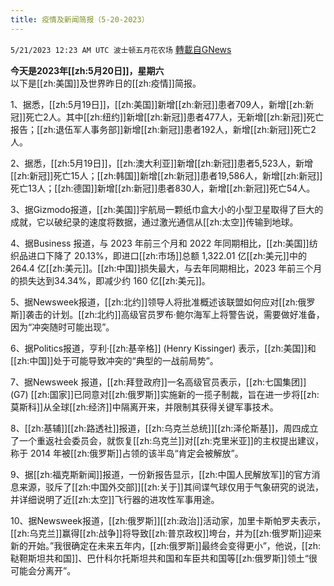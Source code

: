 ```yaml
---
title: 疫情及新闻简报（5-20-2023）
---
```

`5/21/2023 12:23 AM UTC 波士顿五月花农场` [轉載自GNews](https://gnews.org/articles/1317622)

**今天是2023年[[zh:5月20日]]，星期六**  
以下是[[zh:美国]]及世界昨日的[[zh:疫情]]简报。

1、据悉，[[zh:5月19日]]，[[zh:美国]]新增[[zh:新冠]]患者709人，新增[[zh:新冠]]死亡2人。其中[[zh:纽约]]新增[[zh:新冠]]患者477人，无新增[[zh:新冠]]死亡报告；[[zh:退伍军人事务部]]新增[[zh:新冠]]患者192人，新增[[zh:新冠]]死亡2人。

2、据悉，[[zh:5月19日]]，[[zh:澳大利亚]]新增[[zh:新冠]]患者5,523人，新增[[zh:新冠]]死亡15人；[[zh:韩国]]新增[[zh:新冠]]患者19,586人，新增[[zh:新冠]]死亡13人；[[zh:德国]]新增[[zh:新冠]]患者830人，新增[[zh:新冠]]死亡54人。

3、据Gizmodo报道，[[zh:美国]]宇航局一颗纸巾盒大小的小型卫星取得了巨大的成就，它以破纪录的速度将数据，通过激光通信从[[zh:太空]]传输到地球。

4、据Business 报道，与 2023 年前三个月和 2022 年同期相比，[[zh:美国]]纺织品进口下降了 20.13%，即进口[[zh:市场]]总额 1,322.01 亿[[zh:美元]]中的 264.4 亿[[zh:美元]]。[[zh:中国]]损失最大，与去年同期相比，2023 年前三个月的损失达到34.34%，即减少约 160 亿[[zh:美元]]。

5、据Newsweek报道，[[zh:北约]]领导人将批准概述该联盟如何应对[[zh:俄罗斯]]袭击的计划。[[zh:北约]]高级官员罗布·鲍尔海军上将警告说，需要做好准备，因为“冲突随时可能出现”。

6、据Politics报道，亨利·[[zh:基辛格]] (Henry Kissinger) 表示，[[zh:美国]]和[[zh:中国]]处于可能导致冲突的“典型的一战前局势”。

7、据Newsweek 报道，[[zh:拜登政府]]一名高级官员表示，[[zh:七国集团]] (G7) [[zh:国家]]已同意对[[zh:俄罗斯]]实施新的一揽子制裁，旨在进一步将[[zh:莫斯科]]从全球[[zh:经济]]中隔离开来，并限制其获得关键军事技术。

8、[[zh:基辅]][[zh:路透社]]报道，[[zh:乌克兰总统]][[zh:泽伦斯基]]，周四成立了一个重返社会委员会，就恢复[[zh:乌克兰]]对[[zh:克里米亚]]的主权提出建议，称于 2014 年被[[zh:俄罗斯]]占领的该半岛“肯定会被解放”。

9、据[[zh:福克斯新闻]]报道，一份新报告显示，[[zh:中国人民解放军]]的官方消息来源，驳斥了[[zh:中国外交部]][[zh:关于]]其间谍气球仅用于气象研究的说法，并详细说明了近[[zh:太空]]飞行器的进攻性军事用途。

10、据Newsweek报道，[[zh:俄罗斯]][[zh:政治]]活动家，加里卡斯帕罗夫表示，[[zh:乌克兰]]赢得[[zh:战争]]将导致[[zh:普京政权]]垮台，并为[[zh:俄罗斯]]迎来新的开始。”我很确定在未来五年内，[[zh:俄罗斯]]最终会变得更小”，他说，[[zh:鞑靼斯坦共和国]]、巴什科尔托斯坦共和国和车臣共和国等[[zh:俄罗斯]]领土“很可能会分离开”。
